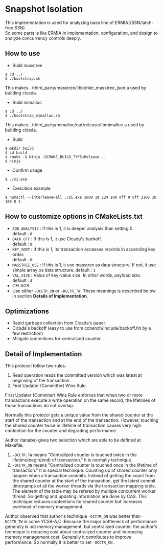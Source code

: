 # Snapshot Isolation
This implementation is used for analyzing base line of ERMIA(/SSN/latch-free SSN).<br>
So some parts is like ERMIA in implementation, configuration, and design to analyze concurrency controls deeply.<br>

## How to use
- Build masstree
```
$ cd ../
$ ./bootstrap.sh
```
This makes ../third_party/masstree/libkohler_masstree_json.a used by building cicada.
- Build mimalloc
```
$ cd ../
$ ./bootstrap_mimalloc.sh
```
This makes ../third_party/mimalloc/out/release/libmimalloc.a used by building cicada.
- Build 
```
$ mkdir build
$ cd build
$ cmake -G Ninja -DCMAKE_BUILD_TYPE=Release ..
$ ninja
```
- Confirm usage 
```
$ ./si.exe
```
- Execution example 
```
$ numactl --interleave=all ./si.exe 1000 10 224 100 off 0 off 2100 10 100 0 3
```

## How to customize options in CMakeLists.txt
- `ADD_ANALYSIS` : If this is 1, it is deeper analysis than setting 0.<br>
default : `0`
- `BACK_OFF` : If this is 1, it use Cicada's backoff.<br>
default : `0`
- `KEY_SORT` : If this is 1, its transaction accesses records in ascending key order.<br>
default : `0`
- `MASSTREE_USE` : If this is 1, it use masstree as data structure. If not, it use simple array αs data structure.
default : `1`
- `VAL_SIZE` : Value of key-value size. In other words, payload size.<br>
default : `4`
- CFLAGS
 - Use either `-DCCTR_ON` or `-DCCTR_TW`. These meanings is described below in section **Details of Implementation**.

## Optimizations
- Rapid garbage collection from Cicada's paper.
- Cicada's backoff (easy to use from ccbench/include/backoff.hh by a few restriction)
- Mitigate contentions for centralized counter. 

## Detail of Implementation
 This protocol follow two rules.
 1. Read operation reads the committed version which was latest at beginning of the transaction.
 2. First Updater (Committer) Wins Rule.
 
First Updater (Commiter) Wins Rule enforces that when two or more transactions execute a write operation on the same record, the lifetimes of those transactions do not overlap.

Normally this protocol gets a unique value from the shared counter at the start of the transaction and at the end of the transaction.
However, touching the shared counter twice in lifetime of transaction causes very high contention for the counter and degrading performance.

Author (tanabe) gives two selection which are able to be defined at Makefile.
 1. `-DCCTR_TW` means "Centralized counter is touched twice in the lifetime(begin/end) of transaction." It is normally technique.
 2. `-DCCTR_ON` means "Centralized counter is touched once in the lifetime of transaction." It is special technique. Counting up of shared counter only happen when a transaction commits. Instead of getting the count from the shared counter at the start of the transaction, get the latest commit timestamps of all the worker threads via the transaction mapping table. The element of the table may be refered by multiple concurrent worker thread. So getting and updating information are done by CAS. This technique reduces contentions for shared counter but increases overhead of memory management.

Author observed that author's technique `-DCCTR_ON` was better than `-DCCTR_TW` in some YCSB-A,C. Because the major bottleneck of performance generally is not memory management, but centralized counter. the author's technique is reducing cost about centralized counter and increasing memory management cost. Generally it contributes to improve performance. So normally it is better to set `-DCCTR_ON`.

